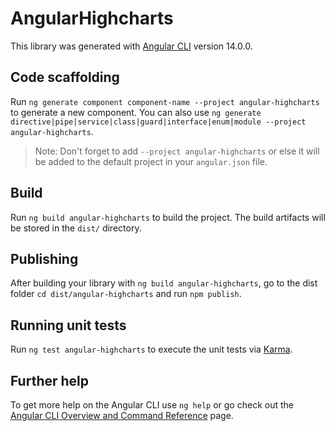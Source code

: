 # AngularHighcharts

This library was generated with [Angular CLI](https://github.com/angular/angular-cli) version 14.0.0.

## Code scaffolding

Run `ng generate component component-name --project angular-highcharts` to generate a new component. You can also use `ng generate directive|pipe|service|class|guard|interface|enum|module --project angular-highcharts`.
> Note: Don't forget to add `--project angular-highcharts` or else it will be added to the default project in your `angular.json` file.

## Build

Run `ng build angular-highcharts` to build the project. The build artifacts will be stored in the `dist/` directory.

## Publishing

After building your library with `ng build angular-highcharts`, go to the dist folder `cd dist/angular-highcharts` and run `npm publish`.

## Running unit tests

Run `ng test angular-highcharts` to execute the unit tests via [Karma](https://karma-runner.github.io).

## Further help

To get more help on the Angular CLI use `ng help` or go check out the [Angular CLI Overview and Command Reference](https://angular.io/cli) page.
